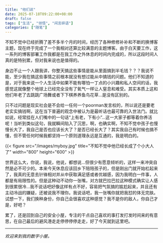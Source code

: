 ```yaml
---
title: "他们说"
date: 2025-07-18T09:22:00+08:00
draft: false
tags: ["生活", "领悟", "闲言碎语"]
categories: ["随笔"]
---
```


不知不觉中已经折腾了差不多半个月的时间，经历了各种修修补补和不断的换博客主题，现在终于完成了一个我相对还算比较满意的主题博客。由于白天要工作，这一系列的博客部署工作我都是在我工作之外休息的时间内完成的，所以这段时间人真的是特别累，但对我来说也是值得的。

身边不止一个人跟我讲，你整天搞这些事情是能从里面搞到半毛钱？？？我说不能，至少我在搞这些事情之前根本就没有想过能从中搞钱的问题。他们不知道的是，对于我来说一个人生活中如果不能有哪怕一丁点的小兴趣和私人空间的话，我感觉这就像整个地球上已经完全没有了氧气一样让人窒息和难受。其实本质上这和他们年老了去跳跳广场舞或者下下棋养养鱼鸟花草...是没有区别的。

只不过问题是现实社会是不会给一任何一个poorman发言权的，所以说还是要老老实实搞钱啊，这在当下普遍的观念中被认为是最听话也最可靠的入世法门。就比如说，经常挂在人们嘴中的一句话“上有老，下有小”...这一大家子都等着你养活呢！当听到类似这句，我就瞬间陷入了沉思，啊，也确实啊，不知不觉中孩子也慢慢长大了，我自己是否也应该长大了？是否已经长大了？其实我自己有时候也搞不懂，但不管任何时候我都坚持一个原则道理永远是互通的，我是明白的。

{{< figure src="/images/myboy.jpg" title="不知不觉中他已经长成了个小大人了" width="800" height="600" >}}

世界这么大，你说，我说，他说，都想说...但很少有愿意倾听的，这样一来冲突自然是必不可少的。本来今天休息应该回乡下陪陪孩子的，但是刚出门就开始杠起来了，我真的无意去针锋相对并从中获取满足感或者优越感，因为我明白一件事，人都是有局限性的。但是这种动不动你一张嘴，对方就巴拉巴拉这种模式确实让人感到很累很冷...我不说话吧好像这样有点不好，容易把气氛搞的尴尬起来，并且还有主动冷战的嫌疑，还被说我不理你。我说话吧，我一张嘴你就把我怼的体无完肤。试想一下，我们换种身份，你自己会很喜欢这种感觉？我不是你的敌人，你自己才是，好吧？

累了，还是回到自己的安全小屋，专注的干点自己喜欢的事打发打发时间来的有意思，在自己最后的避风港走走停停停停走走，好了今天就到这里吧。

---
_欢迎来到我的数字小屋。_